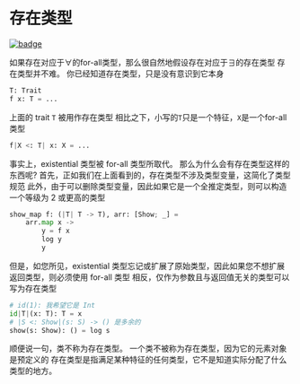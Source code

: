 # 存在类型

[![badge](https://img.shields.io/endpoint.svg?url=https%3A%2F%2Fgezf7g7pd5.execute-api.ap-northeast-1.amazonaws.com%2Fdefault%2Fsource_up_to_date%3Fowner%3Derg-lang%26repos%3Derg%26ref%3Dmain%26path%3Ddoc/EN/syntax/type/advanced/existential.md%26commit_hash%3D51de3c9d5a9074241f55c043b9951b384836b258)](https://gezf7g7pd5.execute-api.ap-northeast-1.amazonaws.com/default/source_up_to_date?owner=erg-lang&repos=erg&ref=main&path=doc/EN/syntax/type/advanced/existential.md&commit_hash=51de3c9d5a9074241f55c043b9951b384836b258)

如果存在对应于∀的for-all类型，那么很自然地假设存在对应于∃的存在类型
存在类型并不难。 你已经知道存在类型，只是没有意识到它本身

```python
T: Trait
f x: T = ...
```

上面的 trait `T` 被用作存在类型
相比之下，小写的`T`只是一个特征，`X`是一个for-all类型

```python
f|X <: T| x: X = ...
```

事实上，existential 类型被 for-all 类型所取代。 那么为什么会有存在类型这样的东西呢?
首先，正如我们在上面看到的，存在类型不涉及类型变量，这简化了类型规范
此外，由于可以删除类型变量，因此如果它是一个全推定类型，则可以构造一个等级为 2 或更高的类型

```python
show_map f: (|T| T -> T), arr: [Show; _] =
    arr.map x ->
        y = f x
        log y
        y
```

但是，如您所见，existential 类型忘记或扩展了原始类型，因此如果您不想扩展返回类型，则必须使用 for-all 类型
相反，仅作为参数且与返回值无关的类型可以写为存在类型

```python
# id(1): 我希望它是 Int
id|T|(x: T): T = x
# |S <: Show|(s: S) -> () 是多余的
show(s: Show): () = log s
```

顺便说一句，类不称为存在类型。 一个类不被称为存在类型，因为它的元素对象是预定义的
存在类型是指满足某种特征的任何类型，它不是知道实际分配了什么类型的地方。